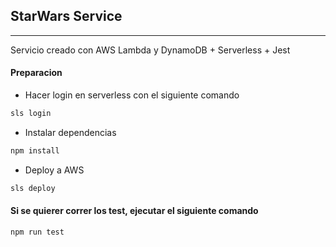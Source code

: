 ## StarWars Service
---
Servicio creado con AWS Lambda y DynamoDB + Serverless + Jest

#### Preparacion
* Hacer login en serverless con el siguiente comando
```bash
sls login
```

* Instalar dependencias
```bash
npm install
```

* Deploy a AWS
```bash
sls deploy
```

#### Si se quierer correr los test, ejecutar el siguiente comando
```bash
npm run test
```


